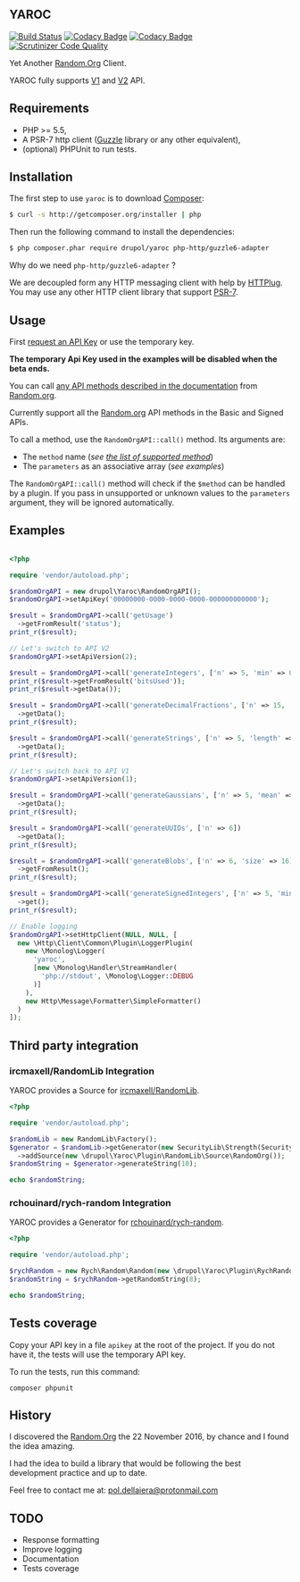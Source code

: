 ## YAROC
[![Build Status](https://travis-ci.org/drupol/yaroc.svg?branch=master)](https://travis-ci.org/drupol/yaroc) [![Codacy Badge](https://api.codacy.com/project/badge/Grade/7231dd2876b14e90a02cd1df9055309b)](https://www.codacy.com/app/drupol/yaroc) [![Codacy Badge](https://api.codacy.com/project/badge/Coverage/7231dd2876b14e90a02cd1df9055309b)](https://www.codacy.com/app/drupol/yaroc) [![Scrutinizer Code Quality](https://scrutinizer-ci.com/g/drupol/yaroc/badges/quality-score.png?b=master)](https://scrutinizer-ci.com/g/drupol/yaroc/?branch=master)

Yet Another [Random.Org](https://random.org) Client.

YAROC fully supports [V1](https://api.random.org/json-rpc/1/) and [V2](https://api.random.org/json-rpc/2) API.

## Requirements

* PHP >= 5.5,
* A PSR-7 http client ([Guzzle](https://github.com/guzzle/guzzle) library or any other equivalent),
* (optional) PHPUnit to run tests.

## Installation

The first step to use `yaroc` is to download [Composer](https://getcomposer.org/):

```bash
$ curl -s http://getcomposer.org/installer | php
```

Then run the following command to install the dependencies:

```bash
$ php composer.phar require drupol/yaroc php-http/guzzle6-adapter
```

Why do we need `php-http/guzzle6-adapter` ?

We are decoupled form any HTTP messaging client with help by [HTTPlug](http://httplug.io/).
You may use any other HTTP client library that support [PSR-7](http://www.php-fig.org/psr/psr-7/).

## Usage
First [request an API Key](https://api.random.org/api-keys) or use the temporary key.

__The temporary Api Key used in the examples will be disabled when the beta ends.__

You can call [any API methods described in the documentation](https://api.random.org/json-rpc/1/basic) from [Random.org](https://random.org).

Currently support all the [Random.org](https://random.org) API methods in the Basic and Signed APIs.

To call a method, use the ```RandomOrgAPI::call()``` method. Its arguments are:

- The ```method``` name (_see [the list of supported method](https://api.random.org/json-rpc/1/)_)
- The ```parameters``` as an associative array (_see examples_)

The ```RandomOrgAPI::call()``` method will check if the ```$method``` can be handled by a plugin.
If you pass in unsupported or unknown values to the ```parameters``` argument, they will be ignored automatically.

## Examples

```php

<?php

require 'vendor/autoload.php';

$randomOrgAPI = new drupol\Yaroc\RandomOrgAPI();
$randomOrgAPI->setApiKey('00000000-0000-0000-0000-000000000000');

$result = $randomOrgAPI->call('getUsage')
  ->getFromResult('status');
print_r($result);

// Let's switch to API V2
$randomOrgAPI->setApiVersion(2);

$result = $randomOrgAPI->call('generateIntegers', ['n' => 5, 'min' => 0, 'max' => 100]);
print_r($result->getFromResult('bitsUsed'));
print_r($result->getData());

$result = $randomOrgAPI->call('generateDecimalFractions', ['n' => 15, 'decimalPlaces' => 6])
  ->getData();
print_r($result);

$result = $randomOrgAPI->call('generateStrings', ['n' => 5, 'length' => 20])
  ->getData();
print_r($result);

// Let's switch back to API V1
$randomOrgAPI->setApiVersion(1);

$result = $randomOrgAPI->call('generateGaussians', ['n' => 5, 'mean' => 5, 'standardDeviation' => 3, 'significantDigits' => 3])
  ->getData();
print_r($result);

$result = $randomOrgAPI->call('generateUUIDs', ['n' => 6])
  ->getData();
print_r($result);

$result = $randomOrgAPI->call('generateBlobs', ['n' => 6, 'size' => 16])
  ->getFromResult();
print_r($result);

$result = $randomOrgAPI->call('generateSignedIntegers', ['n' => 5, 'min' => 0, 'max' => 40])
  ->get();
print_r($result);

// Enable logging
$randomOrgAPI->setHttpClient(NULL, NULL, [
  new \Http\Client\Common\Plugin\LoggerPlugin(
    new \Monolog\Logger(
      'yaroc',
      [new \Monolog\Handler\StreamHandler(
        'php://stdout', \Monolog\Logger::DEBUG
      )]
    ),
    new Http\Message\Formatter\SimpleFormatter()
  )
]);

```

## Third party integration

### ircmaxell/RandomLib Integration

YAROC provides a Source for [ircmaxell/RandomLib](https://github.com/ircmaxell/RandomLib).

```php
<?php

require 'vendor/autoload.php';

$randomLib = new RandomLib\Factory();
$generator = $randomLib->getGenerator(new SecurityLib\Strength(SecurityLib\Strength::HIGH))
  ->addSource(new \drupol\Yaroc\Plugin\RandomLib\Source\RandomOrg());
$randomString = $generator->generateString(10);

echo $randomString;

```
### rchouinard/rych-random Integration

YAROC provides a Generator for [rchouinard/rych-random](https://github.com/rchouinard/rych-random).

```php
<?php

require 'vendor/autoload.php';

$rychRandom = new Rych\Random\Random(new \drupol\Yaroc\Plugin\RychRandom\Generator\RandomOrg());
$randomString = $rychRandom->getRandomString(8);

echo $randomString;

```

## Tests coverage

Copy your API key in a file ```apikey``` at the root of the project. If you do not have it, the tests will use the temporary API key.

To run the tests, run this command:

```
composer phpunit
```

## History

I discovered the [Random.Org](https://random.org) the 22 November 2016, by chance and I found the idea amazing.

I had the idea to build a library that would be following the best development practice and up to date.

Feel free to contact me at: pol.dellaiera@protonmail.com

## TODO

- Response formatting
- Improve logging
- Documentation
- Tests coverage


